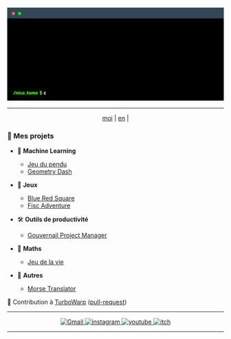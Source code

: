 
<p align="center"> <img alt="electron" src="https://github.com/nico-tome/Portfolio/blob/007552dc98572d0aa79592969b3b794328f19183/image/terminal.gif"/> </p>

---

<p align="center"> <a href="https://github.com/nico-tome/nico-tome">moi</a> | <a href="https://github.com/nico-tome/Portfolio/blob/main/translation/en.md">en</a> | </p>

### 🚀 Mes projets

- 🤖 **Machine Learning**

    * [Jeu du pendu](translation/fr/hang-game-ai.md)
    * [Geometry Dash](translation/fr/geometry-dash-ai.md)

- 🎲 **Jeux**

  * [Blue Red Square](translation/fr/blue-red-square.md)
  * [Fisc Adventure](translation/fr/fisc-adventure.md)

- 🛠 **Outils de productivité**

    * [Gouvernail Project Manager](translation/fr/gouvernail-project-manager.md)

- 🔢 **Maths**

    * [Jeu de la vie](translation/fr/game-of-life.md)

- 📌 **Autres**

    * [Morse Translator](translation/fr/morse-translator.md)

🔗 Contribution à [TurboWarp](https://github.com/TurboWarp/extensions) ([pull-request](https://github.com/TurboWarp/extensions/pull/632))

---

<p align="center">
    <a target="_blank" href="mailto:nicolas.tome.38@gmail.com">
        <img alt="Gmail" src="https://img.shields.io/badge/Gmail-D14836?style=for-the-badge&logo=gmail&logoColor=white" />
    </a>
    <a target="_blank" href="https://www.instagram.com/nico__tome/">
        <img alt="instagram" src="https://img.shields.io/badge/Instagram-E4405F?style=for-the-badge&logo=instagram&logoColor=white">
    </a>
    <a target="_blank" href="https://www.youtube.com/channel/UCdCudHce2Enb42QlhJ0Q7aQ">
        <img alt="youtube" src="https://img.shields.io/badge/YouTube-FF0000?style=for-the-badge&logo=youtube&logoColor=white">
    </a>
    <a target="_blank" href="https://tomyo.itch.io/">
      <img alt="itch" src="https://img.shields.io/badge/Itch.io-FA5C5C?style=for-the-badge&logo=itchdotio&logoColor=white">
    </a>
</p>

---
